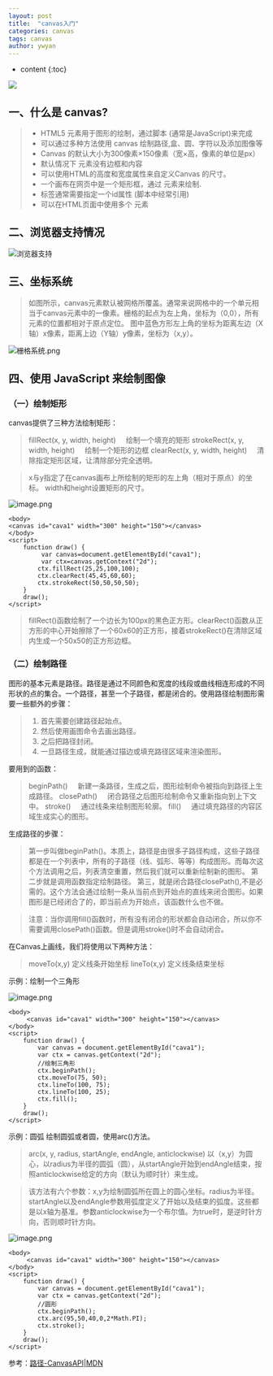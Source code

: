 ```yaml
---
layout: post
title:  "canvas入门"
categories: canvas
tags: canvas
author: ywyan
---
```


* content
{:toc}

 ![ ](http://upload-images.jianshu.io/upload_images/4041074-284190955959e81e.jpg?imageMogr2/auto-orient/strip%7CimageView2/2/w/1240)
 
## 一、什么是 canvas?
> - HTML5 <canvas> 元素用于图形的绘制，通过脚本 (通常是JavaScript)来完成
>- 可以通过多种方法使用 canvas 绘制路径,盒、圆、字符以及添加图像等
>- Canvas 的默认大小为300像素×150像素（宽×高，像素的单位是px）
>- 默认情况下 <canvas> 元素没有边框和内容
>- 可以使用HTML的高度和宽度属性来自定义Canvas 的尺寸。
>- 一个画布在网页中是一个矩形框，通过 <canvas> 元素来绘制.
>- 标签通常需要指定一个id属性 (脚本中经常引用)
>- 可以在HTML页面中使用多个 <canvas> 元素

## 二、浏览器支持情况

![浏览器支持](http://upload-images.jianshu.io/upload_images/4041074-629e2137e6e44de7.png?imageMogr2/auto-orient/strip%7CimageView2/2/w/1240)

## 三、坐标系统
> 如图所示，canvas元素默认被网格所覆盖。通常来说网格中的一个单元相当于canvas元素中的一像素。栅格的起点为左上角，坐标为（0,0），所有元素的位置都相对于原点定位。
图中蓝色方形左上角的坐标为距离左边（X轴）x像素，距离上边（Y轴）y像素，坐标为（x,y）。

![栅格系统.png](http://upload-images.jianshu.io/upload_images/4041074-25f8b67616bfc834.png?imageMogr2/auto-orient/strip%7CimageView2/2/w/1240)

## 四、使用 JavaScript 来绘制图像
### （一）绘制矩形
canvas提供了三种方法绘制矩形：

>  fillRect(x, y, width, height)
&nbsp;&nbsp;&nbsp;&nbsp;绘制一个填充的矩形
strokeRect(x, y, width, height)
&nbsp;&nbsp;&nbsp;&nbsp;绘制一个矩形的边框
clearRect(x, y, width, height)
&nbsp;&nbsp;&nbsp;&nbsp;清除指定矩形区域，让清除部分完全透明。

> x与y指定了在canvas画布上所绘制的矩形的左上角（相对于原点）的坐标。
width和height设置矩形的尺寸。

![image.png](http://upload-images.jianshu.io/upload_images/4041074-cabba9da1a3a9160.png?imageMogr2/auto-orient/strip%7CimageView2/2/w/1240)

```
<body>
<canvas id="cava1" width="300" height="150"></canvas>
</body>
<script> 
    function draw() {
         var canvas=document.getElementById("cava1");
         var ctx=canvas.getContext("2d");  
        ctx.fillRect(25,25,100,100);
        ctx.clearRect(45,45,60,60);
        ctx.strokeRect(50,50,50,50); 
    } 
    draw(); 
</script>
```
>fillRect()函数绘制了一个边长为100px的黑色正方形。clearRect()函数从正方形的中心开始擦除了一个60x60的正方形，接着strokeRect()在清除区域内生成一个50x50的正方形边框。

### （二）绘制路径
图形的基本元素是路径。路径是通过不同颜色和宽度的线段或曲线相连形成的不同形状的点的集合。一个路径，甚至一个子路径，都是闭合的。使用路径绘制图形需要一些额外的步骤：
>1.  首先需要创建路径起始点。
>2.  然后使用画图命令去画出路径。
>3.  之后把路径封闭。
>4.  一旦路径生成，就能通过描边或填充路径区域来渲染图形。

要用到的函数：
>beginPath()
&nbsp;&nbsp;&nbsp;&nbsp;新建一条路径，生成之后，图形绘制命令被指向到路径上生成路径。
closePath()
&nbsp;&nbsp;&nbsp;&nbsp;闭合路径之后图形绘制命令又重新指向到上下文中。
stroke()
&nbsp;&nbsp;&nbsp;&nbsp;通过线条来绘制图形轮廓。
fill()
&nbsp;&nbsp;&nbsp;&nbsp;通过填充路径的内容区域生成实心的图形。

生成路径的步骤：
>第一步叫做beginPath()。本质上，路径是由很多子路径构成，这些子路径都是在一个列表中，所有的子路径（线、弧形、等等）构成图形。而每次这个方法调用之后，列表清空重置，然后我们就可以重新绘制新的图形。
第二步就是调用函数指定绘制路径。
第三，就是闭合路径closePath(),不是必需的。这个方法会通过绘制一条从当前点到开始点的直线来闭合图形。如果图形是已经闭合了的，即当前点为开始点，该函数什么也不做。

>注意：当你调用fill()函数时，所有没有闭合的形状都会自动闭合，所以你不需要调用closePath()函数。但是调用stroke()时不会自动闭合。

在Canvas上画线，我们将使用以下两种方法：

>moveTo(x,y) 定义线条开始坐标
lineTo(x,y) 定义线条结束坐标

示例：绘制一个三角形

![image.png](http://upload-images.jianshu.io/upload_images/4041074-647bfc14a8eebeaf.png?imageMogr2/auto-orient/strip%7CimageView2/2/w/1240)

```
<body>
     <canvas id="cava1" width="300" height="150"></canvas>
</body>
<script>
    function draw() {
        var canvas = document.getElementById("cava1");
        var ctx = canvas.getContext("2d");
        //绘制三角形
        ctx.beginPath();
        ctx.moveTo(75, 50);
        ctx.lineTo(100, 75);
        ctx.lineTo(100, 25);
        ctx.fill();
    }
    draw();
</script>
```

示例：圆弧
绘制圆弧或者圆，使用arc()方法。
>arc(x, y, radius, startAngle, endAngle, anticlockwise)
以（x,y）为圆心，以radius为半径的圆弧（圆），从startAngle开始到endAngle结束，按照anticlockwise给定的方向（默认为顺时针）来生成。

>该方法有六个参数：x,y为绘制圆弧所在圆上的圆心坐标。radius为半径。startAngle以及endAngle参数用弧度定义了开始以及结束的弧度。这些都是以x轴为基准。参数anticlockwise为一个布尔值。为true时，是逆时针方向，否则顺时针方向。

![image.png](http://upload-images.jianshu.io/upload_images/4041074-074b34d81151bd3f.png?imageMogr2/auto-orient/strip%7CimageView2/2/w/1240)

```
<body>
     <canvas id="cava1" width="300" height="150"></canvas>
</body>
<script>
    function draw() {
        var canvas = document.getElementById("cava1");
        var ctx = canvas.getContext("2d");
        //圆形
        ctx.beginPath();
        ctx.arc(95,50,40,0,2*Math.PI); 
        ctx.stroke();
    }
    draw();
</script>
```
 
参考：[路径-CanvasAPI|MDN](https://link.jianshu.com/?t=https%3A%2F%2Fdeveloper.mozilla.org%2Fzh-CN%2Fdocs%2FWeb%2FAPI%2FCanvas_API)


